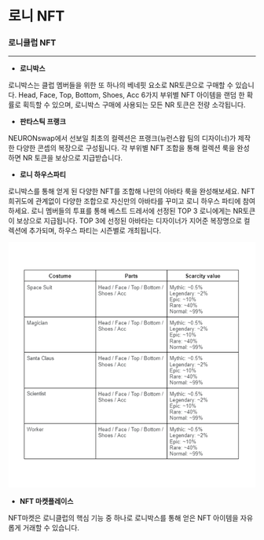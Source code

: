 # 로니 NFT

### **로니클럽 NFT**

****

* **로니박스**

로니박스는 클럽 멤버들을 위한 또 하나의 베네핏 요소로 NR토큰으로 구매할 수 있습니다. Head, Face, Top, Bottom, Shoes, Acc 6가지 부위별 NFT 아이템을 랜덤 한 확률로 획득할 수 있으며, 로니박스 구매에 사용되는 모든 NR 토큰은 전량 소각됩니다.

* **판타스틱 프랭크**

NEURONswap에서 선보일 최초의 컬렉션은 프랭크(뉴런스왑 팀의 디자이너)가 제작한 다양한 콘셉의 복장으로 구성됩니다. 각 부위별 NFT 조합을 통해 컬렉션 룩을 완성하면 NR 토큰을 보상으로 지급받습니다.

* **로니 하우스파티**

로니박스를 통해 얻게 된 다양한 NFT를 조합해 나만의 아바타 룩을 완성해보세요. NFT 희귀도에 관계없이 다양한 조합으로 자신만의 아바타를 꾸미고 로니 하우스 파티에 참여하세요. 로니 멤버들의 투표를 통해 베스트 드레서에 선정된 TOP 3 로니에게는 NR토큰이 보상으로 지급됩니다. TOP 3에 선정된 아바타는 디자이너가 지어준 복장명으로 컬렉션에 추가되며, 하우스 파티는 시즌별로 개최됩니다.

![](<../../.gitbook/assets/image (32).png>)

* **NFT 마켓플레이스**

NFT마켓은 로니클럽의 핵심 기능 중 하나로 로니박스를 통해 얻은 NFT 아이템을 자유롭게 거래할 수 있습니다.
